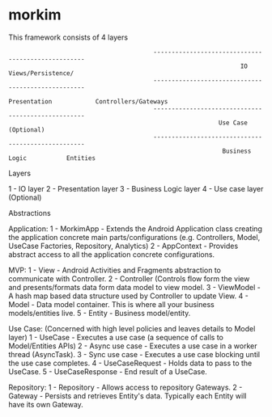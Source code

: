 # morkim
This framework consists of 4 layers


											---------------------------------------------------
																	IO					Views/Persistence/
											---------------------------------------------------
																Presentation			Controllers/Gateways
											---------------------------------------------------
															  Use Case (Optional)
											---------------------------------------------------
															   Business Logic			Entities

Layers

1 - IO layer
2 - Presentation layer
3 - Business Logic layer
4 - Use case layer (Optional)

Abstractions

Application:
1 - MorkimApp - Extends the Android Application class 
creating the application concrete main parts/configurations (e.g. Controllers, Model, UseCase Factories, Repository, Analytics)
2 - AppContext - Provides abstract access to all the application concrete configurations.

MVP:
1 - View - Android Activities and Fragments abstraction to communicate with Controller.
2 - Controller (Controls flow form the view and presents/formats data form data model to view model.
3 - ViewModel - A hash map based data structure used by Controller to update View.
4 - Model - Data model container. This is where all your business models/entities live.
5 - Entity - Business model/entity.

Use Case: (Concerned with high level policies and leaves details to Model layer)
1 - UseCase - Executes a use case (a sequence of calls to Model/Entities APIs)
2 - Async use case - Executes a use case in a worker thread (AsyncTask).
3 - Sync use case - Executes a use case blocking until the use case completes.
4 - UseCaseRequest - Holds data to pass to the UseCase.
5 - UseCaseResponse - End result of a UseCase.

Repository:
1 - Repository - Allows access to repository Gateways.
2 - Gateway - Persists and retrieves Entity's data. Typically each Entity will have its own Gateway.
